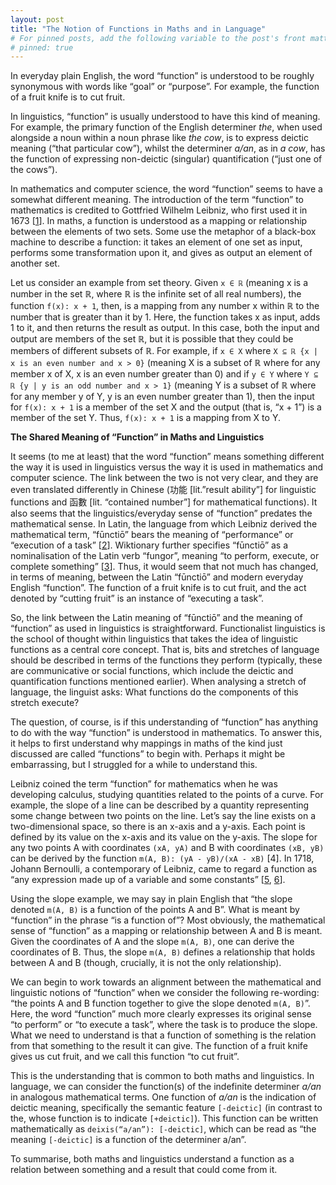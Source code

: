 ```yaml
---
layout: post
title: "The Notion of Functions in Maths and in Language"
# For pinned posts, add the following variable to the post's front matter:
# pinned: true
---
```


In everyday plain English, the word “function” is understood to be roughly synonymous with words like “goal” or “purpose”. For example, the function of a fruit knife is to cut fruit. 

In linguistics, “function” is usually understood to have this kind of meaning. For example, the primary function of the English determiner <i>the</i>, when used alongside a noun within a noun phrase like <i>the cow</i>, is to express deictic meaning (“that particular cow”), whilst the determiner <i>a/an</i>, as in <i>a cow</i>, has the function of expressing non-deictic (singular) quantification (“just one of the cows”).

<!-- more -->

In mathematics and computer science, the word “function” seems to have a somewhat different meaning. The introduction of the term “function” to mathematics is credited to Gottfried Wilhelm Leibniz, who first used it in 1673 \[<a href = "https://www.ms.uky.edu/~droyster/courses/fall06/PDFs/Chapter05.pdf" target = "blank">1</a>\]. In maths, a function is understood as a mapping or relationship between the elements of two sets. Some use the metaphor of a black-box machine to describe a function: it takes an element of one set as input, performs some transformation upon it, and gives as output an element of another set.

Let us consider an example from set theory. Given `x ∈ ℝ` (meaning x is a number in the set ℝ, where ℝ is the infinite set of all real numbers), the function `f(x): x + 1`, then, is a mapping from any number x within ℝ to the number that is greater than it by 1. Here, the function takes x as input, adds 1 to it, and then returns the result as output. In this case, both the input and output are members of the set ℝ, but it is possible that they could be members of different subsets of ℝ. For example, if `x ∈ X` where `X ⊆ ℝ {x | x is an even number and x > 0}` (meaning X is a subset of ℝ where for any member x of X, x is an even number greater than 0) and if `y ∈ Y` where `Y ⊆ ℝ {y | y is an odd number and x > 1}` (meaning Y is a subset of ℝ where for any member y of Y, y is an even number greater than 1), then the input for `f(x): x + 1` is a member of the set X and the output (that is, “x + 1”) is a member of the set Y. Thus, `f(x): x + 1` is a mapping from X to Y.

**The Shared Meaning of “Function” in Maths and Linguistics**

It seems (to me at least) that the word “function” means something different the way it is used in linguistics versus the way it is used in mathematics and computer science. The link between the two is not very clear, and they are even translated differently in Chinese (功能 [lit.”result ability”] for linguistic functions and 函數 [lit. “contained number”] for mathematical functions). It also seems that the linguistics/everyday sense of “function” predates the mathematical sense. In Latin, the language from which Leibniz derived the mathematical term, “fūnctiō” bears the meaning of “performance” or “execution of a task” \[<a href = "https://en.wiktionary.org/wiki/functio#Latin" target = "blank">2</a>\]. Wiktionary further specifies “fūnctiō” as a nominalisation of the Latin verb “fungor”, meaning “to perform, execute, or complete something” \[<a href = "https://en.wiktionary.org/wiki/fungor" target = "blank">3</a>\]. Thus, it would seem that not much has changed, in terms of meaning, between the Latin “fūnctiō” and modern everyday English “function”. The function of a fruit knife is to cut fruit, and the act denoted by “cutting fruit” is an instance of “executing a task”.

So, the link between the Latin meaning of “fūnctiō” and the meaning of “function” as used in linguistics is straightforward. Functionalist linguistics is the school of thought within linguistics that takes the idea of linguistic functions as a central core concept. That is, bits and stretches of language should be described in terms of the functions they perform (typically, these are communicative or social functions, which include the deictic and quantification functions mentioned earlier). When analysing a stretch of language, the linguist asks: What functions do the components of this stretch execute?

The question, of course, is if this understanding of “function” has anything to do with the way “function” is understood in mathematics. To answer this, it helps to first understand why mappings in maths of the kind just discussed are called “functions” to begin with. Perhaps it might be embarrassing, but I struggled for a while to understand this.

Leibniz coined the term “function” for mathematics when he was developing calculus, studying quantities related to the points of a curve. For example, the slope of a line can be described by a quantity representing some change between two points on the line. Let’s say the line exists on a two-dimensional space, so there is an x-axis and a y-axis. Each point is defined by its value on the x-axis and its value on the y-axis. The slope for any two points A with coordinates `(xA, yA)` and B with coordinates `(xB, yB)` can be derived by the function `m(A, B): (yA - yB)/(xA - xB)` \[<a hreff = "https://en.wikipedia.org/wiki/Slope" target = "blank">4</a>\]. In 1718, Johann Bernoulli, a contemporary of Leibniz, came to regard a function as “any expression made up of a variable and some constants” \[<a href = "https://en.wikipedia.org/wiki/History_of_the_function_concept" target = "blank">5</a>, <a href = "https://books.google.com/books?id=-UzKwHWzdesC" target = "blank">6</a>\].

Using the slope example, we may say in plain English that “the slope denoted `m(A, B)` is a function of the points A and B”. What is meant by “function” in the phrase “is a function of”? Most obviously, the mathematical sense of “function” as a mapping or relationship between A and B is meant. Given the coordinates of A and the slope `m(A, B)`, one can derive the coordinates of B. Thus, the slope `m(A, B)` defines a relationship that holds between A and B (though, crucially, it is not the only relationship).

We can begin to work towards an alignment between the mathematical and linguistic notions of “function” when we consider the following re-wording: “the points A and B function together to give the slope denoted `m(A, B)`”. Here, the word “function” much more clearly expresses its original sense “to perform” or “to execute a task”, where the task is to produce the slope. What we need to understand is that a function of something is the relation from that something to the result it can give. The function of a fruit knife gives us cut fruit, and we call this function “to cut fruit”. 

This is the understanding that is common to both maths and linguistics. In language, we can consider the function(s) of the indefinite determiner <i>a/an</i> in analogous mathematical terms. One function of <i>a/an</i> is the indication of deictic meaning, specifically the semantic feature `[-deictic]` (in contrast to the, whose function is to indicate `[+deictic]`). This function can be written mathematically as `deixis(“a/an”): [-deictic]`, which can be read as “the meaning `[-deictic]` is a function of the determiner a/an”.

To summarise, both maths and linguistics understand a function as a relation between something and a result that could come from it.
